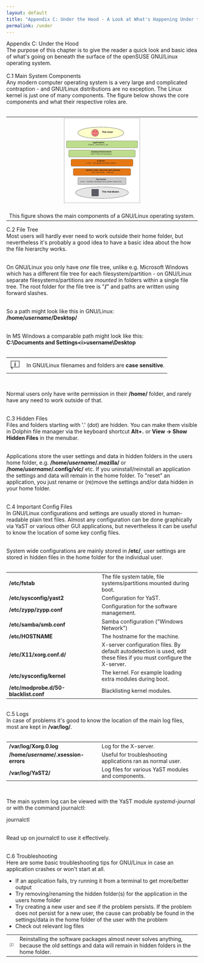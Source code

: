 ```yaml
---
layout: default
title: "Appendix C: Under the Hood - A Look at What's Happening Under the Surface"
permalink: /under
---
```


<div class="heading1">Appendix C: Under the Hood</div>
The purpose of this chapter is to give the reader a quick look and basic idea of what's going on beneath the surface of the openSUSE GNU/Linux operating system.<br /><br />



<div class="heading2">C.1 Main System Components</div>
Any modern computer operating system is a very large and complicated contraption - and GNU/Linux distributions are no exception. The Linux kernel is just one of many components. The figure below shows the core components and what their respective roles are.<br /><br />

<table style="text-align: left; width: 100%;" border="0" cellpadding="2" cellspacing="2">
        <tbody>
        <tr>
        <td style="width: 50%;"><center><a href="images/pics/distro.png" rel="thumbnail"><img src="images/pics/distrob.png" alt="distro" class="pic" /></a></center><br /></td>
        </tr>
        <tr>
        <td class="image-caption">This figure shows the main components of a GNU/Linux operating system.</td>
        </tr>
        </tbody>
</table>



<div class="heading2">C.2 File Tree</div>
Most users will hardly ever need to work outside their home folder, but nevertheless it's probably a good idea to have a basic idea about the how the file hierarchy works.<br /><br />

On GNU/Linux you only have <i>one</i> file tree, unlike e.g. Microsoft Windows which has a different file tree for each filesystem/partition - on GNU/Linux separate filesystems/partitions are <i>mounted</i> in folders within a single file tree. The root folder for the file tree is "<b>/</b>" and paths are written using forward slashes.<br /><br />

So a path might look like this in GNU/Linux:<br />
<b>/home/<i>username</i>/Desktop/</b><br /><br />

In MS Windows a comparable path might look like this:<br />
<b>C:\Documents and Settings\<i>username</i>\Desktop</b><br /><br />

<div class="tip">
<table>
<tbody>
<tr>
<td><img src="images/pics/tip.png" alt="tip" /></td>
<td>In GNU/Linux filenames and folders are <b>case sensitive</b>.</td>
</tr>
</tbody>
</table>
</div><br />

Normal users only have write permission in their <b>/home/</b> folder, and rarely have any need to work outside of that.<br /><br />


<div class="heading2">C.3 Hidden Files</div>
Files and folders starting with '.' (dot) are hidden. You can make them visible in Dolphin file manager via the keyboard shortcut <b>Alt+.</b> or <b>View -&gt; Show Hidden Files</b> in the menubar.<br /><br />

Applications store the user settings and data in hidden folders in the users home folder, e.g. <b>/home/<i>username</i>/.mozilla/</b> or <b>/home/<i>username</i>/.config/vlc/</b> etc. If you uninstall/reinstall an application the settings and data will remain in the home folder. To "reset" an application, you just rename or (re)move the settings and/or data hidden in your home folder.<br /><br />



<div class="heading2">C.4 Important Config Files</div>
In GNU/Linux configurations and settings are usually stored in human-readable plain text files. Almost any configuration can be done graphically via YaST or various other GUI applications, but nevertheless it can be useful to know the location of some key config files.<br /><br />

System wide configurations are mainly stored in <b>/etc/</b>, user settings are stored in hidden files in the home folder for the individual user.<br /><br />

<table class="table">
<tbody>
    <tr>
    <td style="width: 230px;"><b>/etc/fstab</b></td>
    <td>The file system table, file systems/partitions mounted during boot.</td>
    </tr>
    <tr class="d1">
    <td style="width: 230px;"><b>/etc/sysconfig/yast2</b></td>
    <td>Configuration for YaST.</td>
    </tr>
    <tr>
    <td style="width: 230px;"><b>/etc/zypp/zypp.conf</b></td>
    <td>Configuration for the software management.</td>
    </tr>
    <tr class="d1">
    <td style="width: 230px;"><b>/etc/samba/smb.conf</b></td>
    <td>Samba configuration ("Windows Network")</td>
    </tr>
    <tr>
    <td style="width: 230px;"><b>/etc/HOSTNAME</b></td>
    <td>The hostname for the machine.</td>
    </tr>
    <tr class="d1">
    <td style="width: 230px;"><b>/etc/X11/xorg.conf.d/</b></td>
    <td>X-server configuration files. By default autodetection is used, edit these files if you must configure the X-server.</td>
    </tr>
    <tr>
    <td style="width: 230px;"><b>/etc/sysconfig/kernel</b></td>
    <td>The kernel. For example loading extra modules during boot.</td>
    </tr>
    <tr class="d1">
    <td style="width: 230px;"><b>/etc/modprobe.d/50-blacklist.conf</b></td>
    <td>Blacklisting kernel modules.</td>
    </tr>
    </tbody>
</table><br />


<div class="heading2">C.5 Logs</div>
In case of problems it's good to know the location of the main log files, most are kept in <b>/var/log/</b>.<br /><br />

<table class="table">
<tbody>
  <tr>
      <td style="width: 230px;"><b>/var/log/Xorg.0.log</b></td>
      <td>Log for the X-server.</td>
  </tr>
  <tr class="d1">
      <td style="width: 230px;"><b>/home/<i>username</i>/.xsession-errors</b></td>
      <td>Useful for troubleshooting applications ran as normal user.</td>
  </tr>
  <tr class="d1">
      <td style="width: 230px;"><b>/var/log/YaST2/</b></td>
      <td>Log files for various YaST modules and components.</td>
  </tr>
  </tbody>
</table><br />

The main system log can be viewed with the YaST module <i>systemd-journal</i> or with the command journalctl:
<div class="clroot">journalctl</div><br />

Read up on journalctl to use it effectively.<br /><br />

<div class="heading2">C.6 Troubleshooting</div>
Here are some basic troubleshooting tips for GNU/Linux in case an application crashes or won't start at all.

<ul>
<li>If an application fails, try running it from a terminal to get more/better output</li>
<li>Try removing/renaming the hidden folder(s) for the application in the users home folder</li>
<li>Try creating a new user and see if the problem persists. If the problem does not persist for a new user, the cause can probably be found in the settings/data in the home folder of the user with the problem</li>
<li>Check out relevant log files</li>
</ul>

<div class="tip">
<table>
<tbody>
<tr>
<td><img src="images/pics/tip.png" alt="tip" /></td>
<td>Reinstalling the software packages almost never solves anything, because the old settings and data will remain in hidden folders in the home folder.</td>
</tr>
</tbody>
</table>
</div><br />
